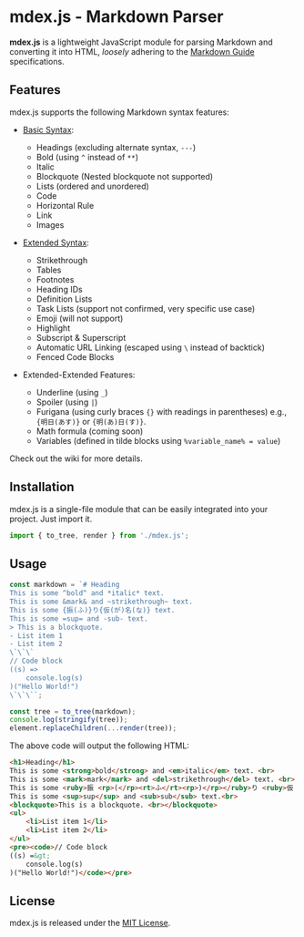 # mdex.js - Markdown Parser

**mdex.js** is a lightweight JavaScript module for parsing Markdown and converting it into HTML, *loosely* adhering to the [Markdown Guide](https://www.markdownguide.org/) specifications.

## Features

mdex.js supports the following Markdown syntax features:

- [Basic Syntax](https://www.markdownguide.org/basic-syntax/):
  - Headings (excluding alternate syntax, `---`)
  - Bold (using `^` instead of `**`)
  - Italic
  - Blockquote (Nested blockquote not supported)
  - Lists (ordered and unordered)
  - Code
  - Horizontal Rule
  - Link
  - Images

- [Extended Syntax](https://www.markdownguide.org/extended-syntax/):
  - Strikethrough
  - Tables
  - Footnotes
  - Heading IDs
  - Definition Lists
  - Task Lists (support not confirmed, very specific use case)
  - Emoji (will not support)
  - Highlight
  - Subscript & Superscript
  - Automatic URL Linking (escaped using `\` instead of backtick)
  - Fenced Code Blocks

- Extended-Extended Features:
  - Underline (using `_`)
  - Spoiler (using `|`)
  - Furigana (using curly braces `{}` with readings in parentheses) e.g., `{明日(あす)}` or `{明(あ)日(す)}`.
  - Math formula (coming soon)
  - Variables (defined in tilde blocks using `%variable_name% = value`)

Check out the wiki for more details.
## Installation

mdex.js is a single-file module that can be easily integrated into your project. Just import it.  

```javascript
import { to_tree, render } from './mdex.js';
```

## Usage
```javascript
const markdown = `# Heading
This is some ^bold^ and *italic* text.
This is some &mark& and ~strikethrough~ text.
This is some {振(ふ)}り{仮(が)名(な)} text.
This is some =sup= and -sub- text.
> This is a blockquote.
- List item 1
- List item 2
\`\`\`
// Code block
((s) =>
	console.log(s)
)("Hello World!")
\`\`\``;

const tree = to_tree(markdown);
console.log(stringify(tree));
element.replaceChildren(...render(tree));
```

The above code will output the following HTML:

```html
<h1>Heading</h1>
This is some <strong>bold</strong> and <em>italic</em> text. <br>
This is some <mark>mark</mark> and <del>strikethrough</del> text. <br>
This is some <ruby>振 <rp>(</rp><rt>ふ</rt><rp>)</rp></ruby>り <ruby>仮 <rp>(</rp><rt>が</rt><rp>)</rp>名 <rp>(</rp><rt>な</rt><rp>)</rp></ruby> text. <br>
This is some <sup>sup</sup> and <sub>sub</sub> text.<br>
<blockquote>This is a blockquote. <br></blockquote>
<ul>
	<li>List item 1</li>
	<li>List item 2</li>
</ul>
<pre><code>// Code block
((s) =&gt;
	console.log(s)
)("Hello World!")</code></pre>
```

## License

mdex.js is released under the [MIT License](LICENSE).

